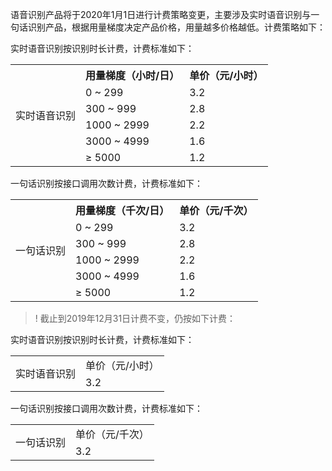 语音识别产品将于2020年1月1日进行计费策略变更，主要涉及实时语音识别与一句话识别产品，根据用量梯度决定产品价格，用量越多价格越低。计费策略如下：

实时语音识别按识别时长计费，计费标准如下：  
<table>
<tr>
<td rowspan="6">实时语音识别</td>   
<th>用量梯度（小时/日）</th>   
<th>单价（元/小时）</th>  
</tr>
<tr>
<td>0 ~ 299</td>   
<td>3.2</td>  
</tr>
<tr>
<td>300 ~ 999</td>   
<td>2.8</td>  
</tr>
<tr>
<td>1000 ~ 2999</td>   
<td>2.2</td>  
</tr>
<tr>
<td>3000 ~ 4999</td>   
<td>1.6</td>  
</tr>
<tr>
<td>≥ 5000</td>   
<td>1.2</td>  
</tr>
</table>

一句话识别按接口调用次数计费，计费标准如下：
<table>
<tr>
<td rowspan="6">一句话识别</td>   
<th>用量梯度（千次/日）</th>   
<th>单价（元/千次）</th>  
</tr>
<tr>
<td>0 ~ 299</td>   
<td>3.2</td>  
</tr>
<tr>
<td>300 ~ 999</td>   
<td>2.8</td>  
</tr>
<tr>
<td>1000 ~ 2999</td>   
<td>2.2</td>  
</tr>
<tr>
<td>3000 ~ 4999</td>   
<td>1.6</td>  
</tr>
<tr>
<td>≥ 5000</td>   
<td>1.2</td>  
</tr>
</table>

>! 截止到2019年12月31日计费不变，仍按如下计费：

实时语音识别按识别时长计费，计费标准如下：
<table>
<tr>
<td rowspan="2">实时语音识别</td>  
<td>单价（元/小时）</td>
</tr>
<tr>
<td>3.2</td>  
</tr>
</table>

一句话识别按接口调用次数计费，计费标准如下：
<table>
<tr>
<td rowspan="2">一句话识别</td>  
<td>单价（元/千次）</td>
</tr>
<tr>
<td>3.2</td>  
</tr>
</table>
